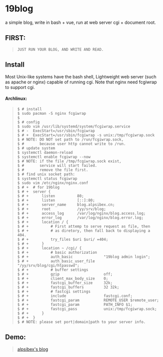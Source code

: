# 19blog
a simple blog, write in bash + vue, run at web server cgi + document root.

## FIRST:
> `JUST RUN YOUR BLOG, AND WRITE AND READ.`

## Install
Most Unix-like systems have the bash shell,
Lightweight web server (such as apache or nginx) capable of running cgi.
Note that nginx need fcgiwrap to support cgi.

#### Archlinux:
> ```Shell
> $ # install
> $ sudo pacman -S nginx fcgiwrap
> $
> $ # config
> $ sudo vim /usr/lib/systemd/system/fcgiwrap.service 
> $ # -  ExecStart=/usr/sbin/fcgiwrap
> $ # +  ExecStart=/usr/sbin/fcgiwrap -s unix:/tmp/fcgiwrap.sock
> $ # NOTE: DO NOT set path to /run/fcgiwrap.sock, 
> $ #       because user http cannot write to /run.
> $ # update system
> $ systemctl daemon-reload
> $ systemctl enable fcgiwrap --now
> $ # NOTE: if the file /tmp/fcgiwrap.sock exist,
> $ #       service will start failed.
> $ #       remove the file first.
> $ # find unix socket path:
> $ systemctl status fcgiwrap
> $ sudo vim /etc/nginx/nginx.conf
> $ # +  # for 19blog
> $ # +  server {
> $ # +      listen          80;
> $ # +      listen          [::]:80;
> $ # +      server_name     blog.alpsibex.cn;
> $ # +      root            /yy/srv/blog;
> $ # +      access_log      /var/log/nginx/blog.access.log;
> $ # +      error_log       /var/log/nginx/blog.error.log;
> $ # +      location / {
> $ # +          # First attemp to serve request as file, then
> $ # +          # as diretory, then fall back to displaying a 404.
> $ # +          try_files $uri $uri/ =404;
> $ # +      }
> $ # +      location ~ /cgi/ {
> $ # +          # basic authorization
> $ # +          auth_basic              "19blog admin login";
> $ # +          auth_basic_user_file    "/yy/srv/blog/cgi/htpasswd";
> $ # +          # buffer settings
> $ # +          gzip                    off;
> $ # +          client_max_body_size    0;
> $ # +          fastcgi_buffer_size     32k;
> $ # +          fastcgi_buffers         32 32k;
> $ # +          # fastcgi settings
> $ # +          include                 fastcgi.conf;
> $ # +          fastcgi_param           REMOTE_USER $remote_user;
> $ # +          fastcgi_param           PATH_INFO $1;
> $ # +          fastcgi_pass            unix:/tmp/fcgiwrap.sock;
> $ # +      }
> $ # +  }
> $ # NOTE: please set port|domain|path to your server info.
> ```

## Demo:
> [alpsibex's blog](http://blog.alpsibex.cn)
